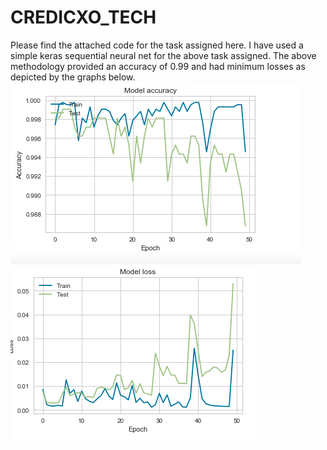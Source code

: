 # CREDICXO_TECH
Please find the attached code for the task assigned here.
I have used a simple keras sequential neural net for the above task assigned.
The above methodology provided an accuracy of 0.99 and had minimum losses as depicted by the graphs below.
![Accuracy](SC1.png)
![Loss](SC2.png)
